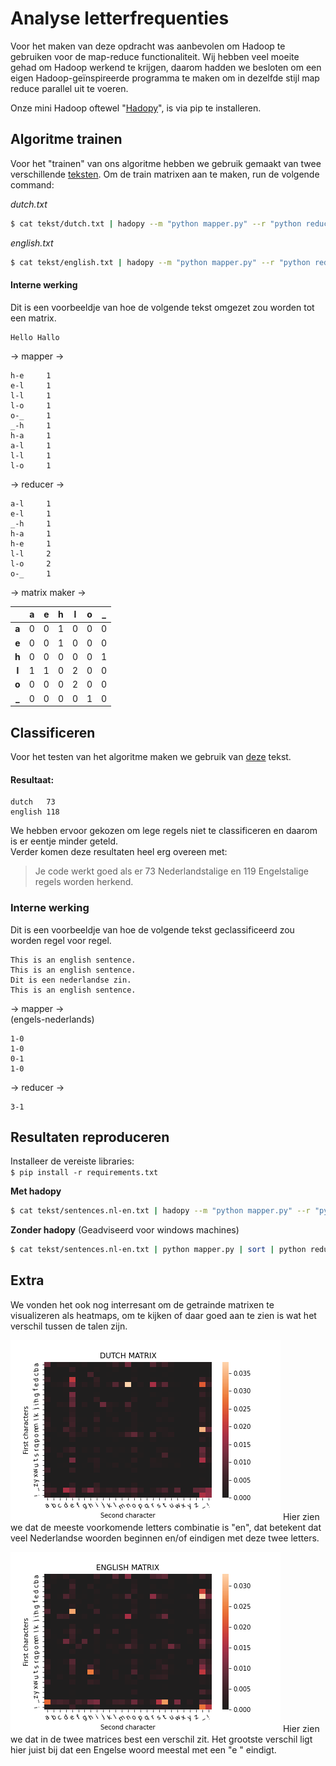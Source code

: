 # Analyse letterfrequenties
Voor het maken van deze opdracht was aanbevolen om Hadoop te gebruiken voor de map-reduce functionaliteit. Wij hebben veel moeite gehad om Hadoop werkend te krijgen, daarom hadden we besloten om een eigen Hadoop-geïnspireerde programma te maken om in dezelfde stijl map reduce parallel uit te voeren. 

Onze mini Hadoop oftewel "[Hadopy](https://github.com/MariaDukmak/Hadopy)", is via pip te installeren.


## Algoritme trainen 
Voor het "trainen" van ons algoritme hebben we gebruik gemaakt van twee verschillende  [teksten](https://github.com/MariaDukmak/DIP/tree/main/letterfrequenties/text). 
Om de train matrixen aan te maken, run de volgende command: 

*dutch.txt*
```bash 
$ cat tekst/dutch.txt | hadopy --m "python mapper.py" --r "python reducer.py" | python matrix_saver.py dutch
```

*english.txt*
```bash 
$ cat tekst/english.txt | hadopy --m "python mapper.py" --r "python reducer.py" | python matrix_saver.py english
```

#### Interne werking
Dit is een voorbeeldje van hoe de volgende tekst omgezet zou worden tot een matrix.
```
Hello Hallo
```
→ mapper →
```
h-e     1
e-l     1
l-l     1
l-o     1
o-_     1
_-h     1
h-a     1
a-l     1
l-l     1
l-o     1
```
→ reducer →
```
a-l     1
e-l     1
_-h     1
h-a     1
h-e     1
l-l     2
l-o     2
o-_     1
```
→ matrix maker → 

|   | **a** | **e** | **h** | **l** | **o** | **_** |
| :------------: | :------------: | :------------: | :------------: | :------------: | :------------: | :------------: |
| **a** | 0 | 0 | 1 | 0 | 0 | 0 |
| **e** | 0 | 0 | 1 | 0 | 0 | 0 |
| **h** | 0 | 0 | 0 | 0 | 0 | 1 |
| **l**| 1 | 1 | 0 | 2 | 0 | 0 |
| **o** | 0 | 0 | 0 | 2 | 0 | 0 |
| **_** | 0 | 0 | 0 | 0 | 1 | 0 |

## Classificeren
Voor het testen van het algoritme maken we gebruik van [deze](https://github.com/MariaDukmak/DIP/blob/main/letterfrequenties/text/sentences.nl-en.txt) tekst.
#### Resultaat:
```
dutch   73
english 118
```

We hebben ervoor gekozen om lege regels niet te classificeren en daarom is er eentje minder geteld.  
Verder komen deze resultaten heel erg overeen met:
> Je code werkt goed als er 73 Nederlandstalige en 119 Engelstalige regels worden herkend.

### Interne werking
Dit is een voorbeeldje van hoe de volgende tekst geclassificeerd zou worden regel voor regel.
```
This is an english sentence.
This is an english sentence.
Dit is een nederlandse zin.
This is an english sentence.
```
→ mapper →  
(engels-nederlands)
```
1-0
1-0
0-1
1-0
```
→ reducer →
```
3-1
```

## Resultaten reproduceren
Installeer de vereiste libraries:   
`$ pip install -r requirements.txt`

__Met hadopy__

```bash 
$ cat tekst/sentences.nl-en.txt | hadopy --m "python mapper.py" --r "python reducer.py" | python classifier.py | python classifier_shower.py
```

__Zonder hadopy__ (Geadviseerd voor windows machines)

```bash 
$ cat tekst/sentences.nl-en.txt | python mapper.py | sort | python reducer.py | python classifier.py | python classifier_shower.py
```

## Extra
We vonden het ook nog interresant om de getrainde matrixen te visualizeren als heatmaps, 
om te kijken of daar goed aan te zien is wat het verschil tussen de talen zijn.

![Dutch heatmap](images/dutch-matrix.png)
Hier zien we dat de meeste voorkomende letters combinatie is "en", dat betekent dat veel Nederlandse woorden beginnen en/of eindigen met deze twee letters. 

![English heatmap](images/english-matrix.png)
Hier zien we dat in de twee matrices best een verschil zit. Het grootste verschil ligt hier juist bij dat een Engelse woord meestal met een "e " eindigt. 
